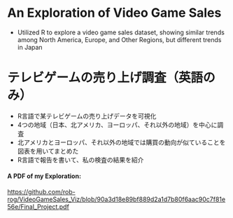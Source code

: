 # An Exploration of Video Game Sales
- Utilized R to explore a video game sales dataset, showing similar trends among North America, Europe, and Other Regions, but different trends in Japan

# テレビゲームの売り上げ調査（英語のみ）
-	R言語で某テレビゲームの売り上げデータを可視化
-	4つの地域（日本、北アメリカ、ヨーロッパ、それ以外の地域）を中心に調査
-	北アメリカとヨーロッパ、それ以外の地域では購買の動向が似ていることを図表を用いてまとめた
-	R言語で報告を書いて、私の検査の結果を紹介

#### A PDF of my Exploration:

https://github.com/rob-rog/VideoGameSales_Viz/blob/90a3d18e89bf889d2a1d7b80f6aac90c7f81e56e/Final_Project.pdf
